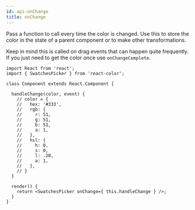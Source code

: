 ```yaml
---
id: api-onChange
title: onChange
---
```


Pass a function to call every time the color is changed. Use this to store the color in the state of a parent component or to make other transformations.

Keep in mind this is called on drag events that can happen quite frequently. If you just need to get the color once use `onChangeComplete`.

```
import React from 'react';
import { SwatchesPicker } from 'react-color';

class Component extends React.Component {

  handleChange(color, event) {
    // color = {
    //   hex: '#333',
    //   rgb: {
    //     r: 51,
    //     g: 51,
    //     b: 51,
    //     a: 1,
    //   },
    //   hsl: {
    //     h: 0,
    //     s: 0,
    //     l: .20,
    //     a: 1,
    //   },
    // }
  }

  render() {
    return <SwatchesPicker onChange={ this.handleChange } />;
  }
}
```
